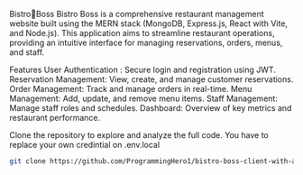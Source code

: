 Bistro🍳Boss
Bistro Boss is a comprehensive restaurant management website built using the MERN stack (MongoDB, Express.js, React with Vite, and Node.js). This application aims to streamline restaurant operations, providing an intuitive interface for managing reservations, orders, menus, and staff.

Features
User Authentication : Secure login and registration using JWT.
Reservation Management: View, create, and manage customer reservations.
Order Management: Track and manage orders in real-time.
Menu Management: Add, update, and remove menu items.
Staff Management: Manage staff roles and schedules.
Dashboard: Overview of key metrics and restaurant performance.

Clone the repository to explore and analyze the full code.  You have to replace your own credintial on .env.local
```bash
git clone https://github.com/ProgrammingHero1/bistro-boss-client-with-auth.git
```
